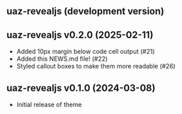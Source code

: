 ## uaz-revealjs (development version)

## uaz-revealjs v0.2.0 (2025-02-11)
- Added 10px margin below code cell output (#21)
- Added this NEWS.md file! (#22)
- Styled callout boxes to make them more readable (#26)

## uaz-revealjs v0.1.0 (2024-03-08)

- Initial release of theme